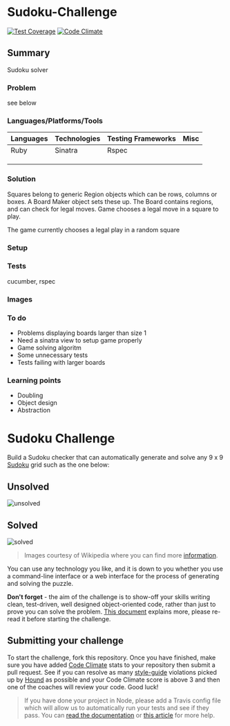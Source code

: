 # Sudoku-Challenge

[![Test Coverage](https://codeclimate.com/github/chandley/Sudoku-Challenge/badges/coverage.svg)](https://codeclimate.com/github/chandley/Sudoku-Challenge)
[![Code Climate](https://codeclimate.com/github/chandley/Sudoku-Challenge/badges/gpa.svg)](https://codeclimate.com/github/chandley/Sudoku-Challenge)

## Summary

Sudoku solver

### Problem

see below

### Languages/Platforms/Tools

| Languages | Technologies  | Testing Frameworks| Misc
| :-------------------------------------------- |:--------------|:-----------|:----|
| Ruby      |  Sinatra             | Rspec             |               |
|           |               |                   |               |
|           |               |                   |  
|           |               |

### Solution

Squares belong to generic Region objects which can be rows, columns or boxes. A Board Maker object sets these up. The Board contains regions, and can check for legal moves. Game chooses a legal move in a square to play.

The game currently chooses a legal play in a random square

### Setup

### Tests

cucumber, rspec

### Images



### To do

* Problems displaying boards larger than size 1
* Need a sinatra view to setup game properly
* Game solving algoritm
* Some unnecessary tests
* Tests failing with larger boards

### Learning points

* Doubling
* Object design
* Abstraction

# Sudoku Challenge

Build a Sudoku checker that can automatically generate and solve any 9 x 9 [Sudoku](http://en.wikipedia.org/wiki/Sudoku) grid such as the one below:

## Unsolved

![unsolved](/public/img/sudoku_unsolved.png)

## Solved

![solved](/public/img/sudoku_solved.png)

> Images courtesy of Wikipedia where you can find more [information](http://en.wikipedia.org/wiki/Sudoku).

You can use any technology you like, and it is down to you whether you use a command-line interface or a web interface for the process of generating and solving the puzzle.

**Don't forget** - the aim of the challenge is to show-off your skills writing clean, test-driven, well designed object-oriented code, rather than just to prove you can solve the problem. [This document](https://github.com/makersacademy/post_course/blob/master/Taking%20Your%20Coding%20Further.md) explains more, please re-read it before starting the challenge.

## Submitting your challenge

To start the challenge, fork this repository. Once you have finished, make sure you have added [Code Climate](https://codeclimate.com/) stats to your repository then submit a pull request. See if you can resolve as many [style-guide](https://github.com/thoughtbot/guides) violations picked up by [Hound](https://houndci.com) as possible and your Code Climate score is above 3 and then one of the coaches will review your code. Good luck!

> If you have done your project in Node, please add a Travis config file which will allow us to automatically run your tests and see if they pass. You can [read the documentation](http://docs.travis-ci.com/user/languages/javascript-with-nodejs/) or [this article](http://www.position-absolute.com/articles/gluing-together-jasmine-grunt-travis-ci-github-testing-front-end-code-has-never-been-easier/) for more help.
